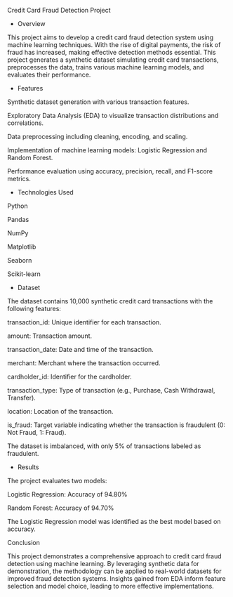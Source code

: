 Credit Card Fraud Detection Project

* Overview

This project aims to develop a credit card fraud detection system using machine learning techniques. With the rise of digital payments, the risk of fraud has increased, making effective detection methods essential. This project generates a synthetic dataset simulating credit card transactions, preprocesses the data, trains various machine learning models, and evaluates their performance.

* Features

Synthetic dataset generation with various transaction features.

Exploratory Data Analysis (EDA) to visualize transaction distributions and correlations.

Data preprocessing including cleaning, encoding, and scaling.

Implementation of machine learning models: Logistic Regression and Random Forest.

Performance evaluation using accuracy, precision, recall, and F1-score metrics.

* Technologies Used

Python

Pandas

NumPy

Matplotlib

Seaborn

Scikit-learn

* Dataset

The dataset contains 10,000 synthetic credit card transactions with the following features:

transaction_id: Unique identifier for each transaction.

amount: Transaction amount.

transaction_date: Date and time of the transaction.

merchant: Merchant where the transaction occurred.

cardholder_id: Identifier for the cardholder.

transaction_type: Type of transaction (e.g., Purchase, Cash Withdrawal, Transfer).

location: Location of the transaction.

is_fraud: Target variable indicating whether the transaction is fraudulent (0: Not Fraud, 1: Fraud).

The dataset is imbalanced, with only 5% of transactions labeled as fraudulent.

* Results

The project evaluates two models:

Logistic Regression: Accuracy of 94.80%

Random Forest: Accuracy of 94.70%

The Logistic Regression model was identified as the best model based on accuracy.

Conclusion

This project demonstrates a comprehensive approach to credit card fraud detection using machine learning. By leveraging synthetic data for demonstration, the methodology can be applied to real-world datasets for improved fraud detection systems. Insights gained from EDA inform feature selection and model choice, leading to more effective implementations.

